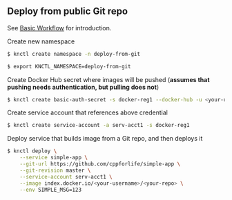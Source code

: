 ## Deploy from public Git repo

See [Basic Workflow](./basic-workflow.md) for introduction.

Create new namespace

```bash
$ knctl create namespace -n deploy-from-git

$ export KNCTL_NAMESPACE=deploy-from-git
```

Create Docker Hub secret where images will be pushed (**assumes that pushing needs authentication, but pulling does not**)

```bash
$ knctl create basic-auth-secret -s docker-reg1 --docker-hub -u <your-username> -p <your-password>
```

Create service account that references above credential

```bash
$ knctl create service-account -a serv-acct1 -s docker-reg1
```

Deploy service that builds image from a Git repo, and then deploys it

```bash
$ knctl deploy \
    --service simple-app \
    --git-url https://github.com/cppforlife/simple-app \
    --git-revision master \
    --service-account serv-acct1 \
    --image index.docker.io/<your-username>/<your-repo> \
    --env SIMPLE_MSG=123
```

